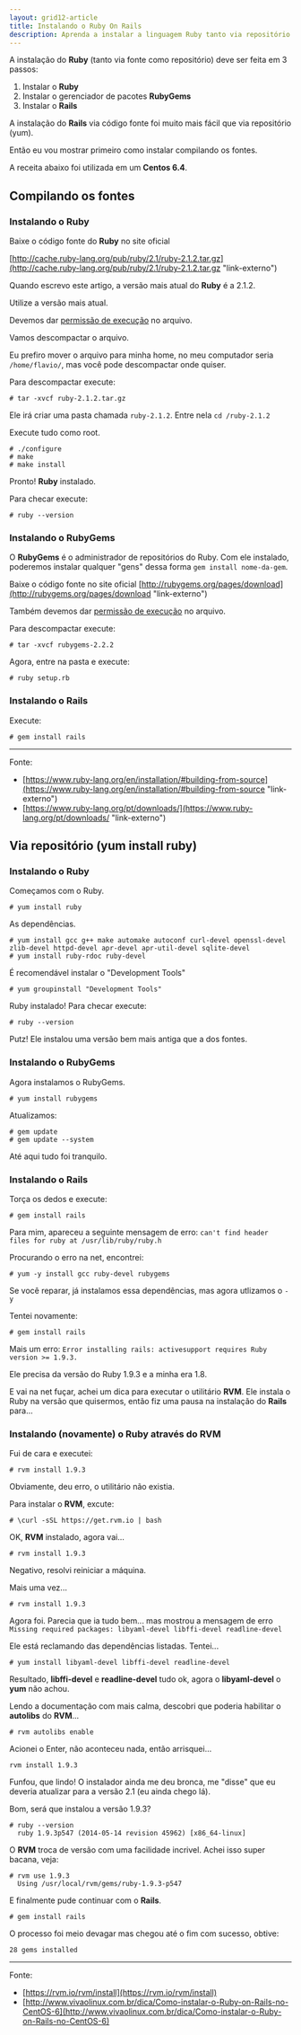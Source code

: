 ```yaml
---
layout: grid12-article
title: Instalando o Ruby On Rails
description: Aprenda a instalar a linguagem Ruby tanto via repositório como compilando os fontes
---
```


A instalação do __Ruby__ (tanto via fonte como repositório) deve ser feita em 3 passos:

1. Instalar o __Ruby__
2. Instalar o gerenciador de pacotes __RubyGems__
3. Instalar o __Rails__

A instalação do __Rails__ via código fonte foi muito mais fácil que via repositório (yum).

Então eu vou mostrar primeiro como instalar compilando os fontes.

A receita abaixo foi utilizada em um __Centos 6.4__.





Compilando os fontes
---


### Instalando o Ruby

Baixe o código fonte do __Ruby__ no site oficial

[http://cache.ruby-lang.org/pub/ruby/2.1/ruby-2.1.2.tar.gz](http://cache.ruby-lang.org/pub/ruby/2.1/ruby-2.1.2.tar.gz "link-externo")

Quando escrevo este artigo, a versão mais atual do __Ruby__ é a 2.1.2.

Utilize a versão mais atual.

Devemos dar [permissão de execução](/linux/como-dar-permissao-de-execucao) no arquivo.

Vamos descompactar o arquivo.

Eu prefiro mover o arquivo para minha home, no meu computador seria `/home/flavio/`, mas você pode descompactar onde quiser.

Para descompactar execute:

    # tar -xvcf ruby-2.1.2.tar.gz

Ele irá criar uma pasta chamada `ruby-2.1.2`. Entre nela `cd /ruby-2.1.2`

Execute tudo como root.

    # ./configure
    # make
    # make install

Pronto! __Ruby__ instalado.

Para checar execute:

    # ruby --version


### Instalando o RubyGems
 
O __RubyGems__ é o administrador de repositórios do Ruby. Com ele instalado, poderemos instalar qualquer "gens" dessa forma
`gem install nome-da-gem`.

Baixe o código fonte no site oficial 
[http://rubygems.org/pages/download](http://rubygems.org/pages/download "link-externo")

Também devemos dar [permissão de execução](/linux/como-dar-permissao-de-execucao) no arquivo.

Para descompactar execute:

    # tar -xvcf rubygems-2.2.2

Agora, entre na pasta e execute:

    # ruby setup.rb


### Instalando o Rails

Execute:

    # gem install rails


<hr>
Fonte:

- [https://www.ruby-lang.org/en/installation/#building-from-source](https://www.ruby-lang.org/en/installation/#building-from-source "link-externo")
- [https://www.ruby-lang.org/pt/downloads/](https://www.ruby-lang.org/pt/downloads/ "link-externo")





Via repositório (yum install ruby)
---


### Instalando o Ruby

Começamos com o Ruby.

    # yum install ruby 


As dependências.

    # yum install gcc g++ make automake autoconf curl-devel openssl-devel zlib-devel httpd-devel apr-devel apr-util-devel sqlite-devel
    # yum install ruby-rdoc ruby-devel


É recomendável instalar o "Development Tools"

    # yum groupinstall "Development Tools" 


Ruby instalado! Para checar execute:

    # ruby --version

Putz! Ele instalou uma versão bem mais antiga que a dos fontes.


### Instalando o RubyGems

Agora instalamos o RubyGems.

    # yum install rubygems 

Atualizamos:

    # gem update
    # gem update --system 

Até aqui tudo foi tranquilo.


### Instalando o Rails

Torça os dedos e execute:

    # gem install rails

Para mim, apareceu a seguinte mensagem de erro: `can't find header files for ruby at /usr/lib/ruby/ruby.h`

Procurando o erro na net, encontrei:

    # yum -y install gcc ruby-devel rubygems

Se você reparar, já instalamos essa dependências, mas agora utlizamos o `-y`

Tentei novamente:

    # gem install rails

Mais um erro: `Error installing rails: activesupport requires Ruby version >= 1.9.3.`

Ele precisa da versão do Ruby 1.9.3 e a minha era 1.8.

E vai na net fuçar, achei um dica para executar o utilitário __RVM__. Ele instala o Ruby na versão que quisermos, então
fiz uma pausa na instalação do __Rails__ para...


### Instalando (novamente) o __Ruby__ através do __RVM__

Fui de cara e executei:

    # rvm install 1.9.3

Obviamente, deu erro, o utilitário não existia.

Para instalar o __RVM__, excute:

    # \curl -sSL https://get.rvm.io | bash


OK, __RVM__ instalado, agora vai...
    
    # rvm install 1.9.3

Negativo, resolvi reiniciar a máquina.

Mais uma vez...

    # rvm install 1.9.3

Agora foi. Parecia que ia tudo bem... mas mostrou a mensagem de erro `Missing required packages: libyaml-devel libffi-devel readline-devel`

Ele está reclamando das dependências listadas. Tentei...

    # yum install libyaml-devel libffi-devel readline-devel


Resultado, __libffi-devel__ e __readline-devel__ tudo ok, agora o __libyaml-devel__ o __yum__ não achou.

Lendo a documentação com mais calma, descobri que poderia habilitar o __autolibs__ do __RVM__...

    # rvm autolibs enable

Acionei o Enter, não aconteceu nada, então arrisquei...
    
    rvm install 1.9.3

Funfou, que lindo!
O instalador ainda me deu bronca, me "disse" que eu deveria atualizar para a versão 2.1 (eu ainda chego lá).

Bom, será que instalou a versão 1.9.3?
    
    # ruby --version
      ruby 1.9.3p547 (2014-05-14 revision 45962) [x86_64-linux]

O __RVM__ troca de versão com uma facilidade incrivel. Achei isso super bacana, veja:

    # rvm use 1.9.3
      Using /usr/local/rvm/gems/ruby-1.9.3-p547

E finalmente pude continuar com o __Rails__.

    # gem install rails

O processo foi meio devagar mas chegou até o fim com sucesso, obtive:

    28 gems installed


<hr>
Fonte:

- [https://rvm.io/rvm/install](https://rvm.io/rvm/install)
- [http://www.vivaolinux.com.br/dica/Como-instalar-o-Ruby-on-Rails-no-CentOS-6](http://www.vivaolinux.com.br/dica/Como-instalar-o-Ruby-on-Rails-no-CentOS-6)